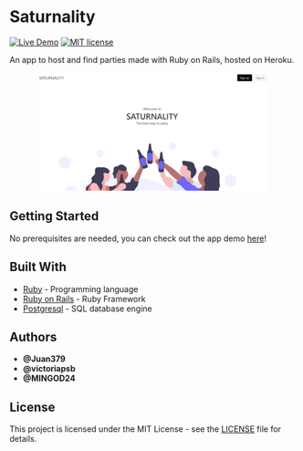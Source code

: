 # Saturnality

[![Live Demo](https://img.shields.io/badge/demo-online-green.svg)](https://rocky-badlands-03545.herokuapp.com/)
[![MIT license](https://img.shields.io/badge/License-MIT-blue.svg)](https://mit-license.org/)

An app to host and find parties made with Ruby on Rails, hosted on Heroku.

<p align="center">
  <img width="80%" src=https://github.com/Juan379/saturnality/blob/master/saturnality.PNG>
</p>

## Getting Started

No prerequisites are needed, you can check out the app demo [here](https://saturnality.herokuapp.com/)!

## Built With

* [Ruby](https://www.ruby-lang.org/en/) - Programming language
* [Ruby on Rails](https://rubyonrails.org/) - Ruby Framework
* [Postgresql](https://www.postgresql.org/) - SQL database engine

## Authors

* **@Juan379** 
* **@victoriapsb**
* **@MINGOD24**

## License

This project is licensed under the MIT License - see the [LICENSE](LICENSE) file for details.
